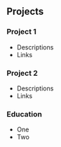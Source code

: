## Projects
### Project 1 
- Descriptions
- Links

### Project 2
- Descriptions
- Links

### Education
- One
- Two
  
